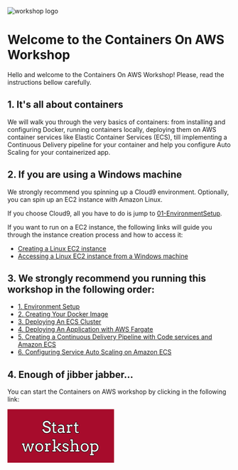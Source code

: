 ![workshop logo](https://github.com/bemer/containers-on-aws-workshop/blob/master/images/containers-on-aws-worshop-logo.jpg)

# Welcome to the Containers On AWS Workshop

Hello and welcome to the Containers On AWS Workshop! Please, read the instructions bellow carefully.

## 1. It's all about containers

We will walk you through the very basics of containers: from installing and configuring Docker, running containers locally, deploying them on AWS container services like Elastic Container Services (ECS), till implementing a Continuous Delivery pipeline for your container and help you configure Auto Scaling for your containerized app.

## 2. If you are using a Windows machine

We strongly recommend you spinning up a Cloud9 environment. Optionally, you can spin up an EC2 instance with Amazon Linux.

If you choose Cloud9, all you have to do is jump to [01-EnvironmentSetup](https://github.com/bemer/containers-on-aws-workshop/tree/master/01-EnvironmentSetup).

If you want to run on a EC2 instance, the following links will guide you through the instance creation process and how to access it:

* [Creating a Linux EC2 instance](https://docs.aws.amazon.com/AWSEC2/latest/UserGuide/EC2_GetStarted.html)
* [Accessing a Linux EC2 instance from a Windows machine](https://docs.aws.amazon.com/AWSEC2/latest/UserGuide/putty.html)

## 3. We strongly recommend you running this workshop in the following order:

* [1. Environment Setup](/01-EnvironmentSetup)
* [2. Creating Your Docker Image](/02-CreatingDockerImage)
* [3. Deploying An ECS Cluster](/03-DeployEcsCluster)
* [4. Deploying An Application with AWS Fargate](/04-DeployFargate)
* [5. Creating a Continuous Delivery Pipeline with Code services and Amazon ECS](/05-ContinuousDelivery)
* [6. Configuring Service Auto Scaling on Amazon ECS](/06-AutoScaling)

## 4. Enough of jibber jabber...

You can start the Containers on AWS workshop by clicking in the following link:

[![start workshop](/images/start_workshop.png)][start_workshop]

[start_workshop]: /01-EnvironmentSetup
